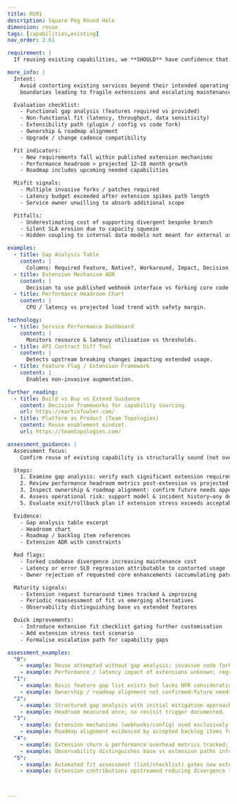 ```yaml
---
title: RU01
description: Square Peg Round Hole
dimension: reuse
tags: [capabilities,existing]
nav_order: 2.61

requirement: |
  If reusing existing capabilities, we **SHOULD** have confidence that any additional functionality required can be sensibly and cost effectively added to the existing service i.e. we are not bending something out of shape.

more_info: |
  Intent:
    Avoid contorting existing services beyond their intended operating / domain
    boundaries leading to fragile extensions and escalating maintenance burden.

  Evaluation checklist:
    - Functional gap analysis (features required vs provided)
    - Non-functional fit (latency, throughput, data sensitivity)
    - Extensibility path (plugin / config vs code fork)
    - Ownership & roadmap alignment
    - Upgrade / change cadence compatibility

  Fit indicators:
    - New requirements fall within published extension mechanisms
    - Performance headroom > projected 12–18 month growth
    - Roadmap includes upcoming needed capabilities

  Misfit signals:
    - Multiple invasive forks / patches required
    - Latency budget exceeded after extension spikes path length
    - Service owner unwilling to absorb additional scope

  Pitfalls:
    - Underestimating cost of supporting divergent bespoke branch
    - Silent SLA erosion due to capacity squeeze
    - Hidden coupling to internal data models not meant for external use

examples: 
  - title: Gap Analysis Table
    content: |
      Columns: Required Feature, Native?, Workaround, Impact, Decision.
  - title: Extension Mechanism ADR
    content: |
      Decision to use published webhook interface vs forking core code.
  - title: Performance Headroom Chart
    content: |
      CPU / latency vs projected load trend with safety margin.

technology:
  - title: Service Performance Dashboard
    content: |
      Monitors resource & latency utilisation vs thresholds.
  - title: API Contract Diff Tool
    content: |
      Detects upstream breaking changes impacting extended usage.
  - title: Feature Flag / Extension Framework
    content: |
      Enables non-invasive augmentation.

further_reading:
  - title: Build vs Buy vs Extend Guidance
    content: Decision frameworks for capability sourcing.
    url: https://martinfowler.com/
  - title: Platform as Product (Team Topologies)
    content: Reuse enablement mindset.
    url: https://teamtopologies.com/

assessment_guidance: |
  Assessment focus:
    Confirm reuse of existing capability is structurally sound (not over-stretching) with lifecycle viability.

  Steps:
    1. Examine gap analysis: verify each significant extension requirement has a clear supported mechanism (plugin/config API) or justified workaround.
    2. Review performance headroom metrics post-extension vs projected load curve.
    3. Inspect ownership & roadmap alignment: confirm future needs appear on owning team's backlog.
    4. Assess operational risk: support model & incident history—any degradation since extension adoption?
    5. Evaluate exit/rollback plan if extension stress exceeds acceptable limits.

  Evidence:
    - Gap analysis table excerpt
    - Headroom chart
    - Roadmap / backlog item references
    - Extension ADR with constraints

  Red flags:
    - Forked codebase divergence increasing maintenance cost
    - Latency or error SLO regression attributable to contorted usage
    - Owner rejection of requested core enhancements (accumulating patchwork)

  Maturity signals:
    - Extension request turnaround times tracked & improving
    - Periodic reassessment of fit vs emerging alternatives
    - Observability distinguishing base vs extended features

  Quick improvements:
    - Introduce extension fit checklist gating further customisation
    - Add extension stress test scenario
    - Formalise escalation path for capability gaps

assessment_examples:
  "0":
    - example: Reuse attempted without gap analysis; invasive code forks maintained separately.
    - example: Performance / latency impact of extensions unknown; regressions accepted.
  "1":
    - example: Basic feature gap list exists but lacks NFR considerations; ad-hoc patches applied.
    - example: Ownership / roadmap alignment not confirmed—future needs speculative.
  "2":
    - example: Structured gap analysis with initial mitigation approaches; some extensions via published hooks.
    - example: Headroom measured once; no revisit trigger documented.
  "3":
    - example: Extension mechanisms (webhooks/config) used exclusively; RTO/latency headroom regularly reviewed.
    - example: Roadmap alignment evidenced by accepted backlog items for upcoming needs.
  "4":
    - example: Extension churn & performance overhead metrics tracked; misfit signals trigger design review.
    - example: Observability distinguishes base vs extension paths informing optimisation.
  "5":
    - example: Automated fit assessment (lint/checklist) gates new extension proposals; continuous headroom reporting.
    - example: Extension contributions upstreamed reducing divergence to near zero.



---
```

